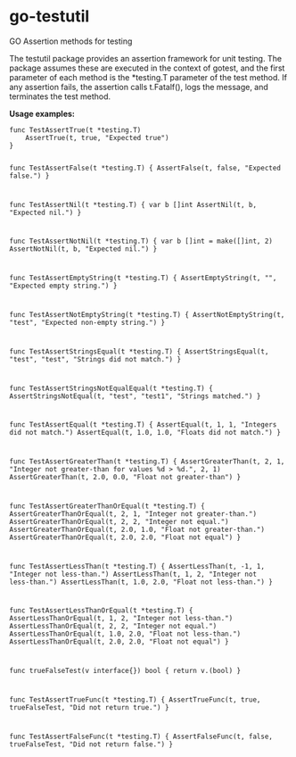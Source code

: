# go-testutil
GO Assertion methods for testing

The testutil package provides an assertion framework for unit testing.
The package assumes these are executed in the context of gotest, and the first parameter of each method is the *testing.T 
parameter of the test method. If any assertion fails, the assertion calls t.Fatalf(), logs the message, and terminates the test method.

<p><strong>Usage examples:</strong><code><pre>
func TestAssertTrue(t *testing.T)
	AssertTrue(t, true, "Expected true")
}

func TestAssertFalse(t *testing.T) {
	AssertFalse(t, false, "Expected false.")
}

func TestAssertNil(t *testing.T) {
	var b []int
	AssertNil(t, b, "Expected nil.")
}

func TestAssertNotNil(t *testing.T) {
	var b []int = make([]int, 2)
	AssertNotNil(t, b, "Expected nil.")
}

func TestAssertEmptyString(t *testing.T) {
	AssertEmptyString(t, "", "Expected empty string.")
}

func TestAssertNotEmptyString(t *testing.T) {
	AssertNotEmptyString(t, "test", "Expected non-empty string.")
}

func TestAssertStringsEqual(t *testing.T) {
	AssertStringsEqual(t, "test", "test", "Strings did not match.")
}

func TestAssertStringsNotEqualEqual(t *testing.T) {
	AssertStringsNotEqual(t, "test", "test1", "Strings matched.")
}

func TestAssertEqual(t *testing.T) {
	AssertEqual(t, 1, 1, "Integers did not match.")
	AssertEqual(t, 1.0, 1.0, "Floats did not match.")
}

func TestAssertGreaterThan(t *testing.T) {
	AssertGreaterThan(t, 2, 1, "Integer not greater-than for values %d > %d.", 2, 1)
	AssertGreaterThan(t, 2.0, 0.0, "Float not greater-than")
}

func TestAssertGreaterThanOrEqual(t *testing.T) {
	AssertGreaterThanOrEqual(t, 2, 1, "Integer not greater-than.")
	AssertGreaterThanOrEqual(t, 2, 2, "Integer not equal.")
	AssertGreaterThanOrEqual(t, 2.0, 1.0, "Float not greater-than.")
	AssertGreaterThanOrEqual(t, 2.0, 2.0, "Float not equal")
}

func TestAssertLessThan(t *testing.T) {
	AssertLessThan(t, -1, 1, "Integer not less-than.")
	AssertLessThan(t, 1, 2, "Integer not less-than.")
	AssertLessThan(t, 1.0, 2.0, "Float not less-than.")
}

func TestAssertLessThanOrEqual(t *testing.T) {
	AssertLessThanOrEqual(t, 1, 2, "Integer not less-than.")
	AssertLessThanOrEqual(t, 2, 2, "Integer not equal.")
	AssertLessThanOrEqual(t, 1.0, 2.0, "Float not less-than.")
	AssertLessThanOrEqual(t, 2.0, 2.0, "Float not equal")
}

func trueFalseTest(v interface{}) bool {
	return v.(bool)
}

func TestAssertTrueFunc(t *testing.T) {
	AssertTrueFunc(t, true, trueFalseTest, "Did not return true.")
}

func TestAssertFalseFunc(t *testing.T) {
	AssertFalseFunc(t, false, trueFalseTest, "Did not return false.")
}
</pre></code>
